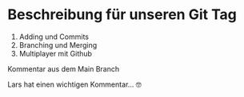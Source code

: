 # Beschreibung für unseren Git Tag


1. Adding und Commits
2. Branching und Merging
3. Multiplayer mit Github

Kommentar aus dem Main Branch

Lars hat einen wichtigen Kommentar... 🤓
